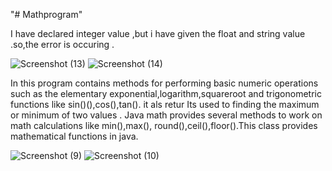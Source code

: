 "# Mathprogram" 


I have declared integer value ,but i have given the float and string value .so,the error is occuring .

![Screenshot (13)](https://user-images.githubusercontent.com/116864026/201069618-698e8df0-5259-4a0d-ae22-c5d9bea1cb18.png)
![Screenshot (14)](https://user-images.githubusercontent.com/116864026/201069750-b39e3ae4-bf81-40a5-b5e6-ab3e84fc6b75.png)



In this program contains methods for performing basic numeric operations such as the elementary exponential,logarithm,squareroot and trigonometric functions like sin()(),cos(),tan(). it als retur  Its used to finding the maximum or minimum of two values . Java math provides several methods to work on math calculations like min(),max(), round(),ceil(),floor().This class provides mathematical functions in java.

![Screenshot (9)](https://user-images.githubusercontent.com/116864026/201069355-0f0edb26-b5fa-4708-93d8-f220762eacec.png)
![Screenshot (10)](https://user-images.githubusercontent.com/116864026/201069428-431ea8cf-1018-4f3f-9874-96d0d04cf19d.png)
